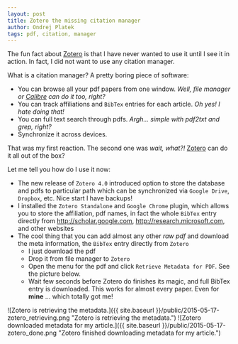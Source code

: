 ```yaml
---
layout: post
title: Zotero the missing citation manager
author: Ondrej Platek
tags: pdf, citation, manager
---
```


The fun fact about [Zotero](https://www.zotero.org/) is that I have never wanted to use it until I see it in action.
In fact, I did not want to use any citation manager.

What is a citation manager? A pretty boring piece of software:

- You can browse all your pdf papers from one window. _Well, file manager or [Calibre](www.calibre.com) can do it too, right?_
- You can track affiliations and ``BibTex`` entries for each article. _Oh yes! I hate doing that!_
- You can full text search through pdfs. _Argh... simple with pdf2txt and grep, right?_
- Synchronize it across devices.

That was my first reaction. The second one was _wait, what?!_ [Zotero](https://www.zotero.org/) can do it all out of the box?

Let me tell you how do I use it now:

* The new release of ``Zotero 4.0`` introduced option to store the database and pdfs to particular path which can be synchronized via ``Google Drive``, ``Dropbox``, etc. Nice start I have backups!
* I installed the ``Zotero Standalone`` and ``Google Chrome`` plugin, which allows you to store the affiliation, pdf names, in fact the whole ``BibTex`` entry directly from http://scholar.google.com, http://research.microsoft.com, and other websites
* The cool thing that you can add almost any other *raw pdf* and download the meta information, the ``BibTex`` entry directly from ``Zotero``
    - I just download the pdf
    - Drop it from file manager to ``Zotero``
    - Open the menu for the pdf and click ``Retrieve Metadata for PDF``. See the picture below.
    - Wait few seconds before Zotero do finishes its magic, and full BibTex entry is downloaded.
    This works for almost every paper. Even for **mine** ... which totally got me!

![Zotero is retrieving the metadata.]({{ site.baseurl }}/public/2015-05-17-zotero_retrieving.png "Zotero is retrieving the metadata.")
![Zotero downloaded metadata for my article.]({{ site.baseurl }}/public/2015-05-17-zotero_done.png "Zotero finished downloading metadata for my article.")
